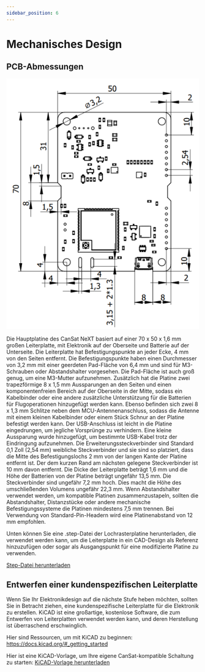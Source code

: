 ```yaml
---
sidebar_position: 6
---
```


# Mechanisches Design

## PCB-Abmessungen

![CanSat NeXT Platinenabmessungen](./img/PCB_dimensions.png)

Die Hauptplatine des CanSat NeXT basiert auf einer 70 x 50 x 1,6 mm großen Leiterplatte, mit Elektronik auf der Oberseite und Batterie auf der Unterseite. Die Leiterplatte hat Befestigungspunkte an jeder Ecke, 4 mm von den Seiten entfernt. Die Befestigungspunkte haben einen Durchmesser von 3,2 mm mit einer geerdeten Pad-Fläche von 6,4 mm und sind für M3-Schrauben oder Abstandshalter vorgesehen. Die Pad-Fläche ist auch groß genug, um eine M3-Mutter aufzunehmen. Zusätzlich hat die Platine zwei trapezförmige 8 x 1,5 mm Aussparungen an den Seiten und einen komponentenfreien Bereich auf der Oberseite in der Mitte, sodass ein Kabelbinder oder eine andere zusätzliche Unterstützung für die Batterien für Flugoperationen hinzugefügt werden kann. Ebenso befinden sich zwei 8 x 1,3 mm Schlitze neben dem MCU-Antennenanschluss, sodass die Antenne mit einem kleinen Kabelbinder oder einem Stück Schnur an der Platine befestigt werden kann. Der USB-Anschluss ist leicht in die Platine eingedrungen, um jegliche Vorsprünge zu verhindern. Eine kleine Aussparung wurde hinzugefügt, um bestimmte USB-Kabel trotz der Eindringung aufzunehmen. Die Erweiterungssteckverbinder sind Standard 0,1 Zoll (2,54 mm) weibliche Steckverbinder und sie sind so platziert, dass die Mitte des Befestigungslochs 2 mm von der langen Kante der Platine entfernt ist. Der dem kurzen Rand am nächsten gelegene Steckverbinder ist 10 mm davon entfernt. Die Dicke der Leiterplatte beträgt 1,6 mm und die Höhe der Batterien von der Platine beträgt ungefähr 13,5 mm. Die Steckverbinder sind ungefähr 7,2 mm hoch. Dies macht die Höhe des umschließenden Volumens ungefähr 22,3 mm. Wenn Abstandshalter verwendet werden, um kompatible Platinen zusammenzustapeln, sollten die Abstandshalter, Distanzstücke oder andere mechanische Befestigungssysteme die Platinen mindestens 7,5 mm trennen. Bei Verwendung von Standard-Pin-Headern wird eine Platinenabstand von 12 mm empfohlen.

Unten können Sie eine .step-Datei der Lochrasterplatine herunterladen, die verwendet werden kann, um die Leiterplatte in ein CAD-Design als Referenz hinzuzufügen oder sogar als Ausgangspunkt für eine modifizierte Platine zu verwenden.

[Step-Datei herunterladen](/assets/3d-files/cansat.step)


## Entwerfen einer kundenspezifischen Leiterplatte

Wenn Sie Ihr Elektronikdesign auf die nächste Stufe heben möchten, sollten Sie in Betracht ziehen, eine kundenspezifische Leiterplatte für die Elektronik zu erstellen. KiCAD ist eine großartige, kostenlose Software, die zum Entwerfen von Leiterplatten verwendet werden kann, und deren Herstellung ist überraschend erschwinglich.

Hier sind Ressourcen, um mit KiCAD zu beginnen: https://docs.kicad.org/#_getting_started

Hier ist eine KiCAD-Vorlage, um Ihre eigene CanSat-kompatible Schaltung zu starten: [KiCAD-Vorlage herunterladen](/assets/kicad/Breakout-template.zip)